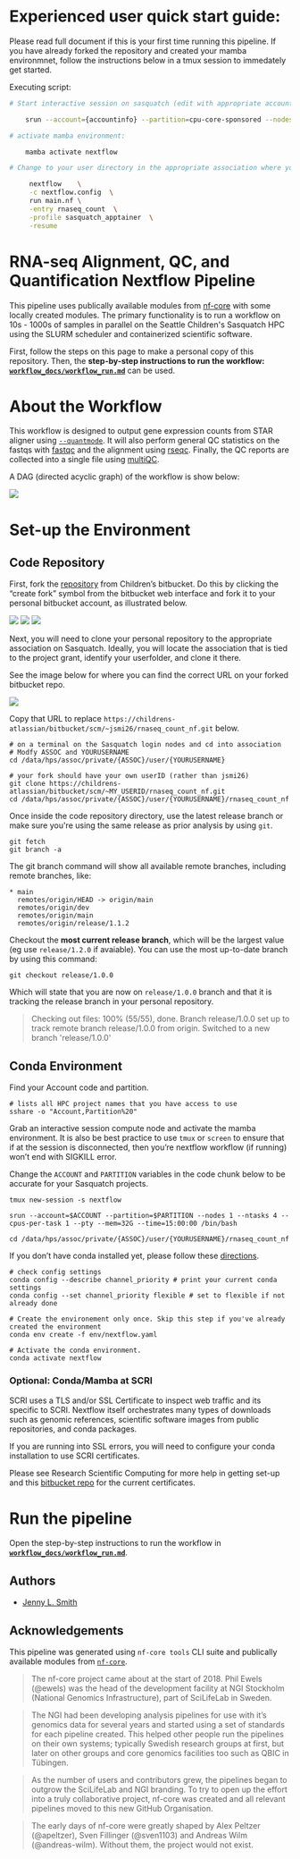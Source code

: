 # Experienced user quick start guide:
Please read full document if this is your first time running this pipeline. 
If you have already forked the repository and created your mamba environmnet, follow the instructions below in a tmux session to immedately get started. 

Executing script: 

``` bash
# Start interactive session on sasquatch (edit with appropriate account info):

    srun --account={accountinfo} --partition=cpu-core-sponsored --nodes 1 --ntasks 4 --cpus-per-task 1 --pty --mem=32G --time=15:00:00 /bin/bash

# activate mamba environment:

    mamba activate nextflow 

# Change to your user directory in the appropriate association where your script is saved and run:

     nextflow    \
     -c nextflow.config  \
     run main.nf \
     -entry rnaseq_count  \
     -profile sasquatch_apptainer  \
     -resume

```


# RNA-seq Alignment, QC, and Quantification Nextflow Pipeline 

This pipeline uses publically available modules from [nf-core](https://nf-co.re/) with some locally created modules. The primary functionality is to run a workflow on 10s - 1000s of samples in parallel on the Seattle Children's Sasquatch HPC using the SLURM scheduler and containerized scientific software.

First, follow the steps on this page to make a personal copy of this repository. Then, the **step-by-step instructions to run the workflow: [`workflow_docs/workflow_run.md`](workflow_docs/workflow_run.md)** can be used. 

# About the Workflow

This workflow is designed to output gene expression counts from STAR aligner using [`--quantmode`](https://physiology.med.cornell.edu/faculty/skrabanek/lab/angsd/lecture_notes/STARmanual.pdf). It will also perform general QC statistics on the fastqs with [fastqc](https://www.bioinformatics.babraham.ac.uk/projects/fastqc/) and the alignment using [rseqc](https://rseqc.sourceforge.net/). Finally, the QC reports are collected into a single file using [multiQC](https://multiqc.info/).

A DAG (directed acyclic graph) of the workflow is show below:

![](images/dag.png)

# Set-up the Environment 

## Code Repository

First, fork the [repository](https://childrens-atlassian/bitbucket/projects/RP/repos/rnaseq_count_nf/browse) from Children’s bitbucket. Do this by clicking the “create fork” symbol from the bitbucket web interface and fork it to your personal bitbucket account, as illustrated below.


![](images/bitbucket_fork1.png)
![](images/bitbucket_fork2.png)
![](images/bitbucket_fork3.png)


Next, you will need to clone your personal repository to the appropriate association on Sasquatch. Ideally, you will locate the association that is tied to the project grant, identify your userfolder, and clone it there. 

See the image below for where you can find the correct URL on your forked bitbucket repo. 


![](images/bitbucket_clone.png)


Copy that URL to replace `https://childrens-atlassian/bitbucket/scm/~jsmi26/rnaseq_count_nf.git` below. 

```
# on a terminal on the Sasquatch login nodes and cd into association 
# Modfy ASSOC and YOURUSERNAME 
cd /data/hps/assoc/private/{ASSOC}/user/{YOURUSERNAME}

# your fork should have your own userID (rather than jsmi26)
git clone https://childrens-atlassian/bitbucket/scm/~MY_USERID/rnaseq_count_nf.git
cd /data/hps/assoc/private/{ASSOC}/user/{YOURUSERNAME}/rnaseq_count_nf
```

Once inside the code repository directory, use the latest release branch or make sure you're using the same release as prior analysis by using `git`.

```
git fetch
git branch -a
```

The git branch command will show all available remote branches, including remote branches, like:

```
* main
  remotes/origin/HEAD -> origin/main
  remotes/origin/dev
  remotes/origin/main
  remotes/origin/release/1.1.2
```

Checkout the **most current release branch**, which will be the largest value (eg use `release/1.2.0` if avaiable). You can use the most up-to-date branch by using this command:

```
git checkout release/1.0.0
```

Which will state that you are now on `release/1.0.0` branch and that it is tracking the release branch in your personal repository. 

> Checking out files: 100% (55/55), done.
> Branch release/1.0.0 set up to track remote branch release/1.0.0 from origin.
> Switched to a new branch 'release/1.0.0'

## Conda Environment

Find your Account code and partition.

```
# lists all HPC project names that you have access to use
sshare -o "Account,Partition%20"
```

Grab an interactive session compute node and activate the mamba environment. It is also be best practice to use `tmux` or `screen` to ensure that if at the session is disconnected, then you’re nextflow workflow (if running) won’t end with SIGKILL error.

Change the `ACCOUNT` and `PARTITION` variables in the code chunk below to be accurate for your Sasquatch projects. 

```
tmux new-session -s nextflow

srun --account=$ACCOUNT --partition=$PARTITION --nodes 1 --ntasks 4 --cpus-per-task 1 --pty --mem=32G --time=15:00:00 /bin/bash

cd /data/hps/assoc/private/{ASSOC}/user/{YOURUSERNAME}/rnaseq_count_nf
```

If you don’t have conda installed yet, please follow these [directions](http://gonzo/hpcGuide/InstallingSoftware.html#mamba-conda). 


```
# check config settings
conda config --describe channel_priority # print your current conda settings
conda config --set channel_priority flexible # set to flexible if not already done

# Create the environement only once. Skip this step if you've already created the environment
conda env create -f env/nextflow.yaml
```

```
# Activate the conda environment. 
conda activate nextflow
```

### Optional: Conda/Mamba at SCRI

SCRI uses a TLS and/or SSL Certificate to inspect web traffic and its specific to SCRI. Nextflow itself orchestrates many types of downloads such as genomic references, scientific software images from public repositories, and conda packages. 

If you are running into SSL errors, you will need to configure your conda installation to use SCRI certificates. 

Please see Research Scientific Computing for more help in getting set-up and this [bitbucket repo](https://childrens-atlassian/bitbucket/projects/EC/repos/) for the current certificates. 

# Run the pipeline 

Open the step-by-step instructions to run the workflow in **[`workflow_docs/workflow_run.md`](workflow_docs/workflow_run.md)**. 

## Authors

- [Jenny L. Smith](https://github.com/jennylsmith)

## Acknowledgements

This pipeline was generated using `nf-core tools` CLI suite and publically available modules from [`nf-core`](https://nf-co.re/about). 

> The nf-core project came about at the start of 2018. Phil Ewels (@ewels) was the head of the development facility at NGI Stockholm (National Genomics Infrastructure), part of SciLifeLab in Sweden.

> The NGI had been developing analysis pipelines for use with it’s genomics data for several years and started using a set of standards for each pipeline created. This helped other people run the pipelines on their own systems; typically Swedish research groups at first, but later on other groups and core genomics facilities too such as QBIC in Tübingen.

> As the number of users and contributors grew, the pipelines began to outgrow the SciLifeLab and NGI branding. To try to open up the effort into a truly collaborative project, nf-core was created and all relevant pipelines moved to this new GitHub Organisation.

> The early days of nf-core were greatly shaped by Alex Peltzer (@apeltzer), Sven Fillinger (@sven1103) and Andreas Wilm (@andreas-wilm). Without them, the project would not exist.